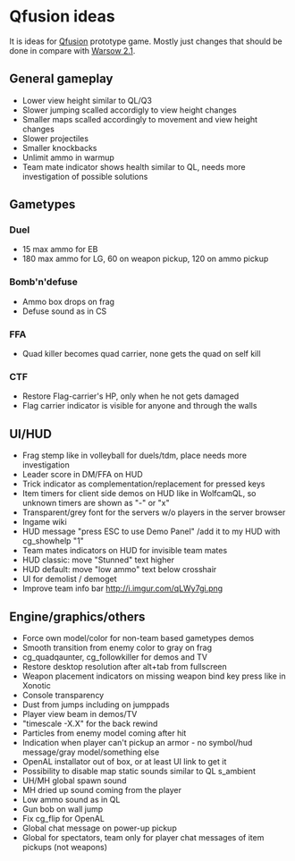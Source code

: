 # Qfusion ideas
It is ideas for <a href="https://github.com/Qfusion/qfusion">Qfusion</a> prototype game. Mostly just changes that should be done in compare with <a href="https://warsow.net">Warsow 2.1</a>.

## General gameplay
* Lower view height similar to QL/Q3
* Slower jumping scalled accordigly to view height changes
* Smaller maps scalled accordingly to movement and view height changes
* Slower projectiles
* Smaller knockbacks
* Unlimit ammo in warmup
* Team mate indicator shows health similar to QL, needs more investigation of possible solutions

## Gametypes

### Duel
* 15 max ammo for EB
* 180 max ammo for LG, 60 on weapon pickup, 120 on ammo pickup

### Bomb'n'defuse
* Ammo box drops on frag
* Defuse sound as in CS

### FFA
* Quad killer becomes quad carrier, none gets the quad on self kill

### CTF
* Restore Flag-carrier's HP, only when he not gets damaged
* Flag carrier indicator is visible for anyone and through the walls

## UI/HUD
* Frag stemp like in volleyball for duels/tdm, place needs more investigation
* Leader score in DM/FFA on HUD
* Trick indicator as complementation/replacement for pressed keys
* Item timers for client side demos on HUD like in WolfcamQL, so unknown timers are shown as "-" or "x"
* Transparent/grey font for the servers w/o players in the server browser
* Ingame wiki
* HUD message "press ESC to use Demo Panel" /add it to my HUD with cg_showhelp "1"
* Team mates indicators on HUD for invisible team mates
* HUD classic: move "Stunned" text higher
* HUD default: move "low ammo" text below crosshair
* UI for demolist / demoget
* Improve team info bar http://i.imgur.com/qLWy7gi.png

## Engine/graphics/others
* Force own model/color for non-team based gametypes demos
* Smooth transition from enemy color to gray on frag
* cg_quadqaunter, cg_followkiller for demos and TV
* Restore desktop resolution after alt+tab from fullscreen
* Weapon placement indicators on missing weapon bind key press like in Xonotic
* Console transparency
* Dust from jumps including on jumppads
* Player view beam in demos/TV
* "timescale -X.X" for the back rewind
* Particles from enemy model coming after hit
* Indication when player can't pickup an armor - no symbol/hud message/gray model/something else
* OpenAL installator out of box, or at least UI link to get it
* Possibility to disable map static sounds similar to QL s_ambient
* UH/MH global spawn sound
* MH dried up sound coming from the player
* Low ammo sound as in QL
* Gun bob on wall jump
* Fix cg_flip for OpenAL
* Global chat message on power-up pickup
* Global for spectators, team only for player chat messages of item pickups (not weapons)
